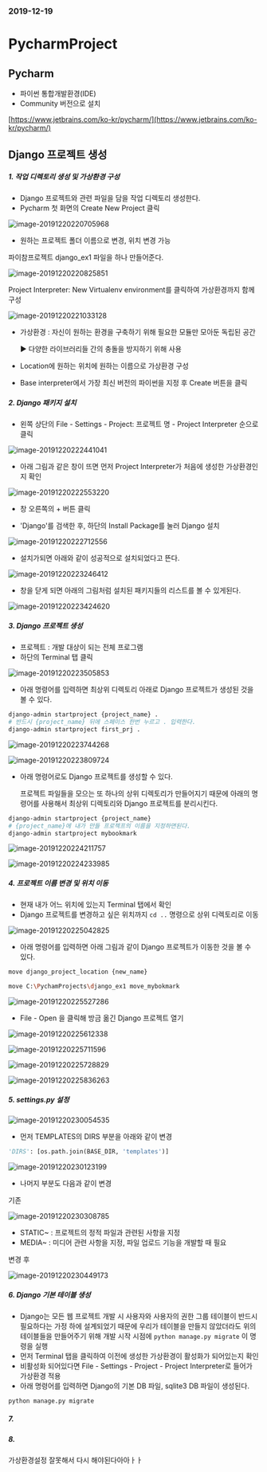 ### 2019-12-19

# PycharmProject

## Pycharm

- 파이썬 통합개발환경(IDE)
- Community 버전으로 설치

[https://www.jetbrains.com/ko-kr/pycharm/](https://www.jetbrains.com/ko-kr/pycharm/)

## Django 프로젝트 생성

##### 1. 작업 디렉토리 생성 및 가상환경 구성

- Django 프로젝트와 관련 파일을 담을 작업 디렉토리 생성한다.
- Pycharm 첫 화면의 Create New Project 클릭

![image-20191220220705968](images/image-20191220220705968.png)

- 원하는 프로젝트 폴더 이름으로 변경, 위치 변경 가능

파이참프로젝트 django_ex1 파일을 하나 만들어준다.

![image-20191220220825851](images/image-20191220220825851.png)

Project Interpreter: New Virtualenv environment를 클릭하여 가상환경까지 함께 구성

![image-20191220221033128](images/image-20191220221033128.png)

- 가상환경 : 자신이 원하는 환경을 구축하기 위해 필요한 모듈만 모아둔 독립된 공간

  ▶ 다양한 라이브러리들 간의 충돌을 방지하기 위해 사용

- Location에 원하는 위치에 원하는 이름으로 가상환경 구성

- Base interpreter에서 가장 최신 버전의 파이썬을 지정 후 Create 버튼을 클릭

##### 2. Django 패키지 설치

- 왼쪽 상단의 File - Settings - Project: 프로젝트 명 - Project Interpreter 순으로 클릭

![image-20191220222441041](images/image-20191220222441041.png)

- 아래 그림과 같은 창이 뜨면 먼저 Project Interpreter가 처음에 생성한 가상환경인지 확인

![image-20191220222553220](images/image-20191220222553220.png)

- 창 오른쪽의 + 버튼 클릭

- 'Django'를 검색한 후, 하단의 Install Package를 눌러 Django 설치

![image-20191220222712556](images/image-20191220222712556.png)

- 설치가되면 아래와 같이 성공적으로 설치되었다고 뜬다.

![image-20191220223246412](images/image-20191220223246412.png)

- 창을 닫게 되면 아래의 그림처럼 설치된 패키지들의 리스트를 볼 수 있게된다.

![image-20191220223424620](images/image-20191220223424620.png)

##### 3.  **Django 프로젝트 생성**

- 프로젝트 : 개발 대상이 되는 전체 프로그램
- 하단의 Terminal 탭 클릭

![image-20191220223505853](images/image-20191220223505853.png)

- 아래 명령어를 입력하면 최상위 디렉토리 아래로 Django 프로젝트가 생성된 것을 볼 수 있다.

```bash
django-admin startproject {project_name} .
# 반드시 {project_name} 뒤에 스페이스 한번 누르고 . 입력한다.
django-admin startproject first_prj .
```

![image-20191220223744268](images/image-20191220223744268.png)

![image-20191220223809724](images/image-20191220223809724.png)

- 아래 명령어로도 Django 프로젝트를 생성할 수 있다.

  프로젝트 파일들을 모으는 또 하나의 상위 디렉토리가 만들어지기 때문에 아래의 명령어를 사용해서 최상위 디렉토리와 Django 프로젝트를 분리시킨다.

```bash
django-admin startproject {project_name}
# {project_name}에 내가 만들 프로젝프의 이름을 지정하면된다.
django-admin startproject mybookmark
```

![image-20191220224211757](images/image-20191220224211757.png)

![image-20191220224233985](images/image-20191220224233985.png)

##### 4. **프로젝트 이름 변경 및 위치 이동**

- 현재 내가 어느 위치에 있는지 Terminal 탭에서 확인
- Django 프로젝트를 변경하고 싶은 위치까지 `cd ..` 명령으로 상위 디렉토리로 이동

![image-20191220225042825](images/image-20191220225042825.png)

- 아래 명령어를 입력하면 아래 그림과 같이 Django 프로젝트가 이동한 것을 볼 수 있다.

```bash
move django_project_location {new_name}

move C:\PychamProjects\django_ex1 move_mybokmark
```

![image-20191220225527286](images/image-20191220225527286.png)

- File - Open 을 클릭해 방금 옮긴 Django 프로젝트 열기

![image-20191220225612338](images/image-20191220225612338.png)

![image-20191220225711596](images/image-20191220225711596.png)

![image-20191220225728829](images/image-20191220225728829.png)

![image-20191220225836263](images/image-20191220225836263.png)

##### 5. settings.py 설정

![image-20191220230054535](images/image-20191220230054535.png)

- 먼저 TEMPLATES의 DIRS 부분을 아래와 같이 변경

```python
'DIRS': [os.path.join(BASE_DIR, 'templates')]
```

![image-20191220230123199](images/image-20191220230123199.png)

- 나머지 부분도 다음과 같이 변경

기존

![image-20191220230308785](images/image-20191220230308785.png)

- STATIC~ : 프로젝트의 정적 파일과 관련된 사항을 지정
- MEDIA~ : 미디어 관련 사항을 지정, 파일 업로드 기능을 개발할 때 필요

변경 후

![image-20191220230449173](images/image-20191220230449173.png)

##### 6. **Django 기본 테이블 생성**

- Django는 모든 웹 프로젝트 개발 시 사용자와 사용자의 권한 그룹 테이블이 반드시 필요하다는 가정 하에 설계되었기 때문에 우리가 테이블을 만들지 않았더라도 위의 테이블들을 만들어주기 위해 개발 시작 시점에 `python manage.py migrate` 이 명령을 실행
- 먼저 Terminal 탭을 클릭하여 이전에 생성한 가상환경이 활성화가 되어있는지 확인
- 비활성화 되어있다면 File - Settings - Project - Project Interpreter로 들어가 가상환경 적용
- 아래 명령어를 입력하면 Django의 기본 DB 파일, sqlite3 DB 파일이 생성된다.

```bash
python manage.py migrate
```



##### 7. 

##### 8.





가상환경설정 잘못해서 다시 해야된다아아ㅏㅏ